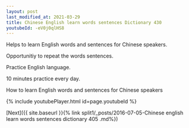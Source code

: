 ```yaml
---
layout: post
last_modified_at: 2021-03-29
title: Chinese English learn words sentences Dictionary 430 
youtubeId: -eV0j0qlHS8
---
```

 
 
Helps to learn English words and sentences for Chinese speakers.

Opportunitiy to repeat the words sentences. 

Practice English language. 
 
10 minutes practice every day. 
 
How to learn English words and sentences for Chinese speakers 
 
{% include youtubePlayer.html id=page.youtubeId %}
 
 
[Next]({{ site.baseurl }}{% link  split1/_posts/2016-07-05-Chinese english learn words sentences dictionary 405 .md%})
 
